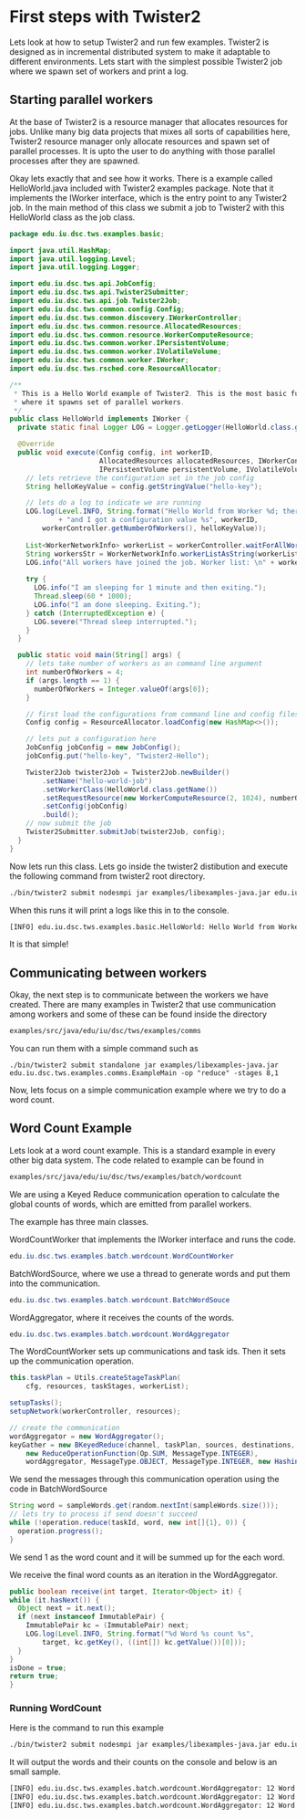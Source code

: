 # First steps with Twister2

Lets look at how to setup Twister2 and run few examples. Twister2 is designed
as in incremental distributed system to make it adaptable to different environments.
Lets start with the simplest possible Twister2 job where we spawn set of workers
and print a log.

## Starting parallel workers

At the base of Twister2 is a resource manager that allocates resources for jobs.
Unlike many big data projects that mixes all sorts of capabilities here,
Twister2 resource manager only allocate resources and spawn set of parallel
processes. It is upto the user to do anything with those parallel processes after
they are spawned.

Okay lets exactly that and see how it works. There is a example called HelloWorld.java
included with Twister2 examples package. Note that it implements the IWorker interface,
which is the entry point to any Twister2 job. In the main method of this class
we submit a job to Twister2 with this HelloWorld class as the job class.

```java
package edu.iu.dsc.tws.examples.basic;

import java.util.HashMap;
import java.util.logging.Level;
import java.util.logging.Logger;

import edu.iu.dsc.tws.api.JobConfig;
import edu.iu.dsc.tws.api.Twister2Submitter;
import edu.iu.dsc.tws.api.job.Twister2Job;
import edu.iu.dsc.tws.common.config.Config;
import edu.iu.dsc.tws.common.discovery.IWorkerController;
import edu.iu.dsc.tws.common.resource.AllocatedResources;
import edu.iu.dsc.tws.common.resource.WorkerComputeResource;
import edu.iu.dsc.tws.common.worker.IPersistentVolume;
import edu.iu.dsc.tws.common.worker.IVolatileVolume;
import edu.iu.dsc.tws.common.worker.IWorker;
import edu.iu.dsc.tws.rsched.core.ResourceAllocator;

/**
 * This is a Hello World example of Twister2. This is the most basic functionality of Twister2,
 * where it spawns set of parallel workers.
 */
public class HelloWorld implements IWorker {
  private static final Logger LOG = Logger.getLogger(HelloWorld.class.getName());

  @Override
  public void execute(Config config, int workerID,
                      AllocatedResources allocatedResources, IWorkerController workerController,
                      IPersistentVolume persistentVolume, IVolatileVolume volatileVolume) {
    // lets retrieve the configuration set in the job config
    String helloKeyValue = config.getStringValue("hello-key");

    // lets do a log to indicate we are running
    LOG.log(Level.INFO, String.format("Hello World from Worker %d; there are %d total workers "
            + "and I got a configuration value %s", workerID,
        workerController.getNumberOfWorkers(), helloKeyValue));
    
    List<WorkerNetworkInfo> workerList = workerController.waitForAllWorkersToJoin(50000);
    String workersStr = WorkerNetworkInfo.workerListAsString(workerList);
    LOG.info("All workers have joined the job. Worker list: \n" + workersStr);
    
    try {
      LOG.info("I am sleeping for 1 minute and then exiting.");
      Thread.sleep(60 * 1000);
      LOG.info("I am done sleeping. Exiting.");
    } catch (InterruptedException e) {
      LOG.severe("Thread sleep interrupted.");
    }
  }

  public static void main(String[] args) {
    // lets take number of workers as an command line argument
    int numberOfWorkers = 4;
    if (args.length == 1) {
      numberOfWorkers = Integer.valueOf(args[0]);
    }

    // first load the configurations from command line and config files
    Config config = ResourceAllocator.loadConfig(new HashMap<>());

    // lets put a configuration here
    JobConfig jobConfig = new JobConfig();
    jobConfig.put("hello-key", "Twister2-Hello");

    Twister2Job twister2Job = Twister2Job.newBuilder()
        .setName("hello-world-job")
        .setWorkerClass(HelloWorld.class.getName())
        .setRequestResource(new WorkerComputeResource(2, 1024), numberOfWorkers)
        .setConfig(jobConfig)
        .build();
    // now submit the job
    Twister2Submitter.submitJob(twister2Job, config);
  }
}
```

Now lets run this class. Lets go inside the twister2 distibution and execute the following command
from twister2 root directory.

```bash
./bin/twister2 submit nodesmpi jar examples/libexamples-java.jar edu.iu.dsc.tws.examples.basic.HelloWorld 8
```

When this runs it will print a logs like this in to the console.

```bash
[INFO] edu.iu.dsc.tws.examples.basic.HelloWorld: Hello World from Worker 2; there are 8 other workers and I got a configuration value Twister2-Hello
```

It is that simple!

## Communicating between workers

Okay, the next step is to communicate between the workers we have created. There are many examples in
Twister2 that use communication among workers and some of these can be found inside the directory 

```bash
examples/src/java/edu/iu/dsc/tws/examples/comms
```

You can run them with a simple command such as 

```
./bin/twister2 submit standalone jar examples/libexamples-java.jar edu.iu.dsc.tws.examples.comms.ExampleMain -op "reduce" -stages 8,1
```

Now, lets focus on a simple communication example where we try to do a word count.

## Word Count Example

Lets look at a word count example. This is a standard example in every other big data system. 
The code related to example can be found in

```bash
examples/src/java/edu/iu/dsc/tws/examples/batch/wordcount
```

We are using a Keyed Reduce communication operation to calculate the global counts of words, which are emitted from parallel workers.

The example has three main classes.

WordCountWorker that implements the IWorker interface and runs the code.

```java
edu.iu.dsc.tws.examples.batch.wordcount.WordCountWorker
```

BatchWordSource, where we use a thread to generate words and put them into the communication.

```java
edu.iu.dsc.tws.examples.batch.wordcount.BatchWordSouce
```

WordAggregator, where it receives the counts of the words.

```java
edu.iu.dsc.tws.examples.batch.wordcount.WordAggregator
```

The WordCountWorker sets up communications and task ids. Then it sets up the communication operation.

```java
this.taskPlan = Utils.createStageTaskPlan(
    cfg, resources, taskStages, workerList);

setupTasks();
setupNetwork(workerController, resources);

// create the communication
wordAggregator = new WordAggregator();
keyGather = new BKeyedReduce(channel, taskPlan, sources, destinations,
    new ReduceOperationFunction(Op.SUM, MessageType.INTEGER),
    wordAggregator, MessageType.OBJECT, MessageType.INTEGER, new HashingSelector());
```

We send the messages through this communication operation using the code in BatchWordSource

```java
String word = sampleWords.get(random.nextInt(sampleWords.size()));
// lets try to process if send doesn't succeed
while (!operation.reduce(taskId, word, new int[]{1}, 0)) {
  operation.progress();
}
```

We send 1 as the word count and it will be summed up for the each word.

We receive the final word counts as an iteration in the WordAggregator.

```java
public boolean receive(int target, Iterator<Object> it) {
while (it.hasNext()) {
  Object next = it.next();
  if (next instanceof ImmutablePair) {
    ImmutablePair kc = (ImmutablePair) next;
    LOG.log(Level.INFO, String.format("%d Word %s count %s",
        target, kc.getKey(), ((int[]) kc.getValue())[0]));
  }
}
isDone = true;
return true;
}
```

### Running WordCount

Here is the command to run this example

```bash
./bin/twister2 submit nodesmpi jar examples/libexamples-java.jar edu.iu.dsc.tws.examples.batch.wordcount.WordCountJob
```

It will output the words and their counts on the console and below is an small sample.

```bash
[INFO] edu.iu.dsc.tws.examples.batch.wordcount.WordAggregator: 12 Word MWf count 83
[INFO] edu.iu.dsc.tws.examples.batch.wordcount.WordAggregator: 12 Word mFu count 105
[INFO] edu.iu.dsc.tws.examples.batch.wordcount.WordAggregator: 12 Word JyDA count 105
```